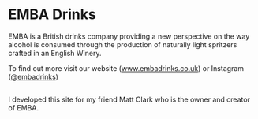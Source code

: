 # EMBA Drinks

EMBA is a British drinks company providing a new perspective on the way alcohol is consumed through the production of naturally light spritzers crafted in an English Winery. 

To find out more visit our website (www.embadrinks.co.uk) or Instagram ([@embadrinks](https://www.instagram.com/embadrinks/)) 

##

I developed this site for my friend Matt Clark who is the owner and creator of EMBA.
